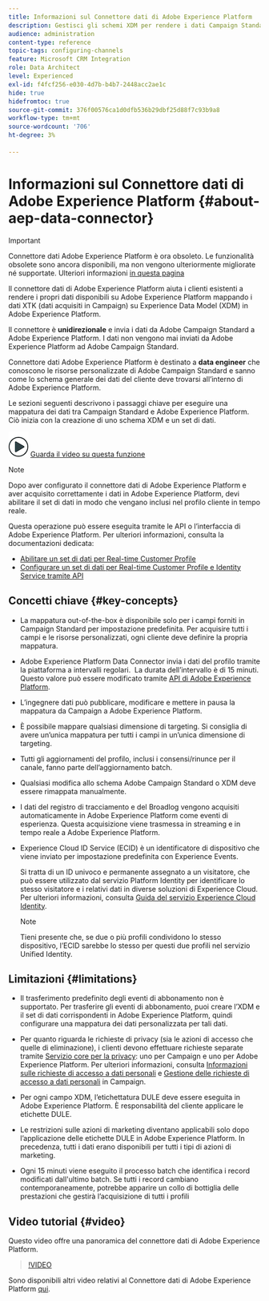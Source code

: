 ```yaml
---
title: Informazioni sul Connettore dati di Adobe Experience Platform
description: Gestisci gli schemi XDM per rendere i dati Campaign Standard disponibili su Adobe Experience Platform.
audience: administration
content-type: reference
topic-tags: configuring-channels
feature: Microsoft CRM Integration
role: Data Architect
level: Experienced
exl-id: f4fcf256-e030-4d7b-b4b7-2448acc2ae1c
hide: true
hidefromtoc: true
source-git-commit: 376f00576ca1d0dfb536b29dbf25d88f7c93b9a8
workflow-type: tm+mt
source-wordcount: '706'
ht-degree: 3%

---
```


# Informazioni sul Connettore dati di Adobe Experience Platform {#about-aep-data-connector}

>[!IMPORTANT]
>
>Connettore dati Adobe Experience Platform è ora obsoleto. Le funzionalità obsolete sono ancora disponibili, ma non vengono ulteriormente migliorate né supportate. Ulteriori informazioni [in questa pagina](../../rn/using/deprecated-features.md)

Il connettore dati di Adobe Experience Platform aiuta i clienti esistenti a rendere i propri dati disponibili su Adobe Experience Platform mappando i dati XTK (dati acquisiti in Campaign) su Experience Data Model (XDM) in Adobe Experience Platform.

Il connettore è **unidirezionale** e invia i dati da Adobe Campaign Standard a Adobe Experience Platform. I dati non vengono mai inviati da Adobe Experience Platform ad Adobe Campaign Standard.

Connettore dati Adobe Experience Platform è destinato a **data engineer** che conoscono le risorse personalizzate di Adobe Campaign Standard e sanno come lo schema generale dei dati del cliente deve trovarsi all’interno di Adobe Experience Platform.

Le sezioni seguenti descrivono i passaggi chiave per eseguire una mappatura dei dati tra Campaign Standard e Adobe Experience Platform. Ciò inizia con la creazione di uno schema XDM e un set di dati.

![](assets/do-not-localize/how-to-video.png) [Guarda il video su questa funzione](#video)

>[!NOTE]
>Dopo aver configurato il connettore dati di Adobe Experience Platform e aver acquisito correttamente i dati in Adobe Experience Platform, devi abilitare il set di dati in modo che vengano inclusi nel profilo cliente in tempo reale.
>
>Questa operazione può essere eseguita tramite le API o l’interfaccia di Adobe Experience Platform. Per ulteriori informazioni, consulta la documentazioni dedicata:
>
>* [Abilitare un set di dati per Real-time Customer Profile](https://experienceleague.adobe.com/docs/experience-platform/rtcdp/datasets/dataset.html)
>* [Configurare un set di dati per Real-time Customer Profile e Identity Service tramite API](https://experienceleague.adobe.com/docs/experience-platform/catalog/api/getting-started.html)

## Concetti chiave {#key-concepts}

* La mappatura out-of-the-box è disponibile solo per i campi forniti in Campaign Standard per impostazione predefinita. Per acquisire tutti i campi e le risorse personalizzati, ogni cliente deve definire la propria mappatura.

* Adobe Experience Platform Data Connector invia i dati del profilo tramite la piattaforma a intervalli regolari. &#x200B; La durata dell’intervallo è di 15 minuti. Questo valore può essere modificato tramite [API di Adobe Experience Platform](https://experienceleague.adobe.com/docs/experience-platform/ingestion/home.html).

* L’ingegnere dati può pubblicare, modificare e mettere in pausa la mappatura da Campaign a Adobe Experience Platform.

* È possibile mappare qualsiasi dimensione di targeting. Si consiglia di avere un’unica mappatura per tutti i campi in un’unica dimensione di targeting.

* Tutti gli aggiornamenti del profilo, inclusi i consensi/rinunce per il canale, fanno parte dell’aggiornamento batch.

* Qualsiasi modifica allo schema Adobe Campaign Standard o XDM deve essere rimappata manualmente. &#x200B;

* I dati del registro di tracciamento e del Broadlog vengono acquisiti automaticamente in Adobe Experience Platform come eventi di esperienza. Questa acquisizione viene trasmessa in streaming e in tempo reale a Adobe Experience Platform.

* Experience Cloud ID Service (ECID) è un identificatore di dispositivo che viene inviato per impostazione predefinita con Experience Events.

  Si tratta di un ID univoco e permanente assegnato a un visitatore, che può essere utilizzato dal servizio Platform Identity per identificare lo stesso visitatore e i relativi dati in diverse soluzioni di Experience Cloud. Per ulteriori informazioni, consulta [Guida del servizio Experience Cloud Identity](https://experienceleague.adobe.com/docs/id-service/using/home.html).

  >[!NOTE]
  >
  >Tieni presente che, se due o più profili condividono lo stesso dispositivo, l’ECID sarebbe lo stesso per questi due profili nel servizio Unified Identity.

## Limitazioni {#limitations}

* Il trasferimento predefinito degli eventi di abbonamento non è supportato. Per trasferire gli eventi di abbonamento, puoi creare l’XDM e il set di dati corrispondenti in Adobe Experience Platform, quindi configurare una mappatura dei dati personalizzata per tali dati.

* Per quanto riguarda le richieste di privacy (sia le azioni di accesso che quelle di eliminazione), i clienti devono effettuare richieste separate tramite [Servizio core per la privacy](https://experienceleague.adobe.com/docs/experience-platform/privacy/home.html#how-to-use-privacy-service-to-manage-privacy-job-requests): uno per Campaign e uno per Adobe Experience Platform. Per ulteriori informazioni, consulta [Informazioni sulle richieste di accesso a dati personali](https://experienceleague.adobe.com/docs/campaign-standard/using/getting-started/privacy/privacy-requests.html?lang=it#getting-started) e [Gestione delle richieste di accesso a dati personali](https://helpx.adobe.com/it/campaign/kb/acs-privacy.html#ManagingPrivacyRequests) in Campaign.

* Per ogni campo XDM, l’etichettatura DULE deve essere eseguita in Adobe Experience Platform. È responsabilità del cliente applicare le etichette DULE.

* Le restrizioni sulle azioni di marketing diventano applicabili solo dopo l’applicazione delle etichette DULE in Adobe Experience Platform. In precedenza, tutti i dati erano disponibili per tutti i tipi di azioni di marketing.

* Ogni 15 minuti viene eseguito il processo batch che identifica i record modificati dall&#39;ultimo batch. Se tutti i record cambiano contemporaneamente, potrebbe apparire un collo di bottiglia delle prestazioni che gestirà l’acquisizione di tutti i profili

## Video tutorial {#video}

Questo video offre una panoramica del connettore dati di Adobe Experience Platform.

>[!VIDEO](https://video.tv.adobe.com/v/27304?quality=12&captions=eng)

Sono disponibili altri video relativi al Connettore dati di Adobe Experience Platform [qui](https://experienceleague.adobe.com/docs/campaign-learn/campaign-standard-tutorials/administrating/adobe-experience-platform-data-connector/understanding-the-adobe-experience-platform-data-connector.html).
